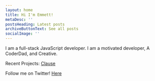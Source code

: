 ```yaml
---
layout: home
title: Hi I'm Emmett!
metaDesc: ''
postsHeading: Latest posts
archiveButtonText: See all posts
socialImage: ''
---
```


I am a full-stack JavaScript developer. I am a motivated developer, A CoderDad, and Creative.

Recent Projects: [Clause](http://clause.io/)

Follow me on Twitter! [Here](https://twitter.com/EmmettNaughton)
